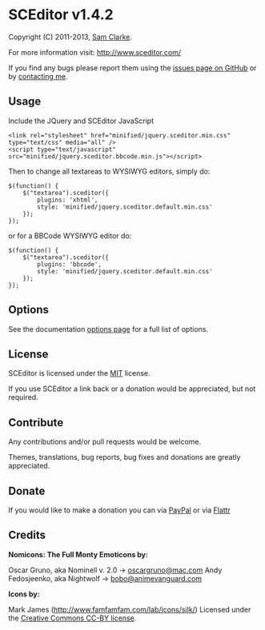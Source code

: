 # SCEditor v1.4.2

Copyright (C) 2011-2013, [Sam Clarke](http://www.samclarke.com).

For more information visit: http://www.sceditor.com/

If you find any bugs please report them using the [issues page on GitHub](https://github.com/samclarke/SCEditor/issues/new)
or by [contacting me](http://www.samclarke.com/contact).



## Usage

Include the JQuery and SCEditor JavaScript

	<link rel="stylesheet" href="minified/jquery.sceditor.min.css" type="text/css" media="all" />
	<script type="text/javascript" src="minified/jquery.sceditor.bbcode.min.js"></script>

Then to change all textareas to WYSIWYG editors, simply do:

	$(function() {
		$("textarea").sceditor({
			plugins: 'xhtml',
			style: 'minified/jquery.sceditor.default.min.css'
		});
	});

or for a BBCode WYSIWYG editor do:

	$(function() {
		$("textarea").sceditor({
			plugins: 'bbcode',
			style: 'minified/jquery.sceditor.default.min.css'
		});
	});



## Options

See the documentation [options page](http://www.sceditor.com/documentation/options/) for a full list of options.



## License

SCEditor is licensed under the [MIT](http://www.opensource.org/licenses/mit-license.php) license.

If you use SCEditor a link back or a donation would be appreciated, but not required.



## Contribute

Any contributions and/or pull requests would be welcome.

Themes, translations, bug reports, bug fixes and donations are greatly appreciated.



## Donate

If you would like to make a donation you can via
[PayPal](https://www.paypal.com/cgi-bin/webscr?cmd=_s-xclick&hosted_button_id=AVJSF5NEETYYG)
or via [Flattr](http://flattr.com/thing/400345/SCEditor)



## Credits

**Nomicons: The Full Monty Emoticons by:**

Oscar Gruno, aka Nominell v. 2.0 -> oscargruno@mac.com
Andy Fedosjeenko, aka Nightwolf -> bobo@animevanguard.com

**Icons by:**

Mark James (http://www.famfamfam.com/lab/icons/silk/)
Licensed under the [Creative Commons CC-BY license](http://creativecommons.org/licenses/by/3.0/).
